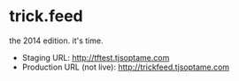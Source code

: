 trick.feed
==========

the 2014 edition. it's time.

+ Staging URL: http://tftest.tjsoptame.com
+ Production URL (not live): http://trickfeed.tjsoptame.com

